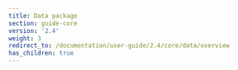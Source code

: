 ```yaml
---
title: Data package
section: guide-core
version: '2.4'
weight: 3
redirect_to: /documentation/user-guide/2.4/core/data/overview
has_children: true
---
```

